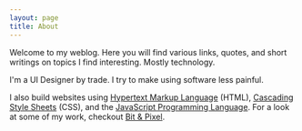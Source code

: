 ```yaml
---
layout: page
title: About
---
```

Welcome to my weblog. Here you will find various links, quotes, and short writings on topics I find interesting. Mostly technology.

I'm a UI Designer by trade. I try to make using software less painful.

I also build websites using [Hypertext Markup Language](https://en.wikipedia.org/wiki/HTML) (HTML), [Cascading Style Sheets](https://en.wikipedia.org/wiki/Cascading_Style_Sheets) (CSS), and the [JavaScript Programming Language](https://en.wikipedia.org/wiki/JavaScript). For a look at some of my work, checkout [Bit & Pixel](http://bitandpixel.co).
